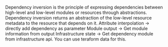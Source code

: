 Dependency inversion is the principle of expressing dependencies between high-level and low-level modules or resources through abstractions.
Dependency inversion returns an abstraction of the low-level resource metadata to the resource that depends on it.
Attribute interpolation -> directly add dependency as parameter
Module output -> Get module information from output
Infrastructure state -> Get dependency module from infrastructure api. You can use teraform data for this.